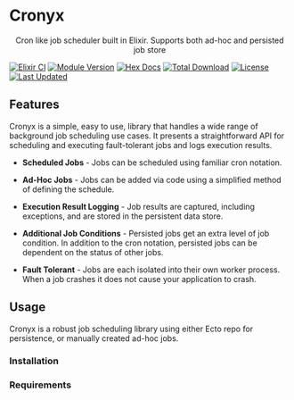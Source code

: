 # Cronyx

<p align="center">
  Cron like job scheduler built in Elixir. Supports both ad-hoc and persisted job store
</p>

[![Elixir CI](https://github.com/SoundstripeEngineering/transloaditex/actions/workflows/ci.yml/badge.svg)](https://github.com/SoundstripeEngineering/cronyx)
[![Module Version](https://img.shields.io/hexpm/v/transloaditex.svg)](https://hex.pm/packages/cronyx)
[![Hex Docs](https://img.shields.io/badge/hex-docs-lightgreen.svg)](https://hexdocs.pm/cronyx/)
[![Total Download](https://img.shields.io/hexpm/dt/transloaditex.svg)](https://hex.pm/packages/cronyx)
[![License](https://img.shields.io/hexpm/l/transloaditex.svg)](https://github.com/WTTJ/cronyx/blob/master/LICENSE.md)
[![Last Updated](https://img.shields.io/github/last-commit/SoundstripeEngineering/transloaditex.svg)](https://github.com/SoundstripeEngineering/cronyx/commits/master)

## Features

Cronyx is a simple, easy to use, library that handles a wide range of background job scheduling use cases. It presents a straightforward API for scheduling and executing fault-tolerant jobs and logs execution results.

- **Scheduled Jobs** - Jobs can be scheduled using familiar cron notation.

- **Ad-Hoc Jobs** - Jobs can be added via code using a simplified method of defining the schedule.

- **Execution Result Logging** - Job results are captured, including exceptions, and are stored in the persistent data store.

- **Additional Job Conditions** - Persisted jobs get an extra level of job condition. In addition to the cron notation, persisted jobs can be dependent on the status of other jobs.

- **Fault Tolerant** - Jobs are each isolated into their own worker process. When a job crashes it does not cause your application to crash.

## Usage

Cronyx is a robust job scheduling library using either Ecto repo for persistence, or manually created ad-hoc jobs.

### Installation

### Requirements
